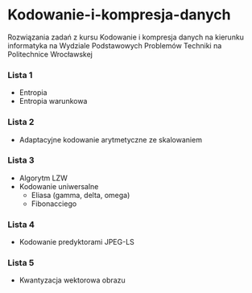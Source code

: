 # Kodowanie-i-kompresja-danych
Rozwiązania zadań z kursu Kodowanie i kompresja danych na kierunku informatyka na Wydziale Podstawowych Problemów Techniki na Politechnice Wrocławskej

### Lista 1
- Entropia
- Entropia warunkowa

### Lista 2
- Adaptacyjne kodowanie arytmetyczne ze skalowaniem

### Lista 3
- Algorytm LZW
- Kodowanie uniwersalne
	- Eliasa (gamma, delta, omega)
	- Fibonacciego

### Lista 4
- Kodowanie predyktorami JPEG-LS

### Lista 5
- Kwantyzacja wektorowa obrazu

